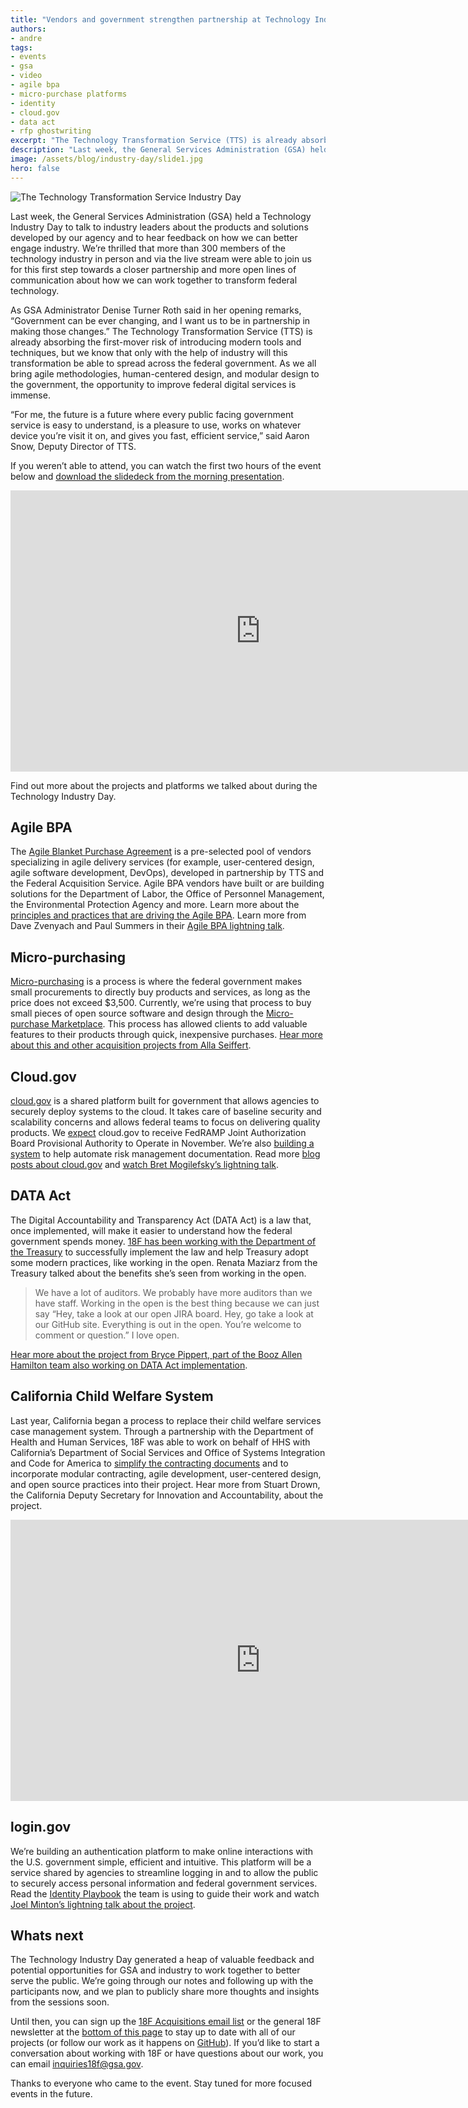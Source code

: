```yaml
---
title: "Vendors and government strengthen partnership at Technology Industry Day"
authors:
- andre
tags:
- events
- gsa
- video
- agile bpa
- micro-purchase platforms
- identity
- cloud.gov
- data act
- rfp ghostwriting
excerpt: "The Technology Transformation Service (TTS) is already absorbing the first-mover risk of introducing modern tools and techniques, but we know that only with the help of industry will this transformation be able to spread across the federal government. As we all bring agile methodologies, human-centered design, and modular design to the government, the opportunity to improve federal digital services is immense."
description: "Last week, the General Services Administration (GSA) held a Technology Industry Day to talk to industry leaders about the products and solutions developed by GSA and to hear feedback on how we can better engage industry on some of our emerging technology efforts, particularly as we’re establishing the Technology Transformation Service. We’re thrilled that more than 300 members of the technology industry in person and via the live stream were able to join us for this first step towards a closer partnership."
image: /assets/blog/industry-day/slide1.jpg
hero: false
---
```


![The Technology Transformation Service Industry Day]({{site.baseurl}}{{page.image}})

Last week, the General Services Administration (GSA) held a Technology
Industry Day to talk to industry leaders about the products and
solutions developed by our agency and to hear feedback on how we can
better engage industry. We’re thrilled that more than 300 members of the
technology industry in person and via the live stream were able to join
us for this first step towards a closer partnership and more open lines
of communication about how we can work together to transform federal
technology.

As GSA Administrator Denise Turner Roth said in her opening remarks,
“Government can be ever changing, and I want us to be in partnership in
making those changes.” The Technology Transformation Service (TTS) is
already absorbing the first-mover risk of introducing modern tools and
techniques, but we know that only with the help of industry will this
transformation be able to spread across the federal government. As we
all bring agile methodologies, human-centered design, and modular design
to the government, the opportunity to improve federal digital services
is immense.

“For me, the future is a future where every public facing government
service is easy to understand, is a pleasure to use, works on whatever
device you’re visit it on, and gives you fast, efficient service,” said
Aaron Snow, Deputy Director of TTS.

If you weren’t able to attend, you can watch the first two hours of the
event below and [download the slidedeck from the morning presentation]({{site.baseurl}}/assets/blog/industry-day/deck-2016.pdf).

<iframe width="800" height="450"
src="https://www.youtube-nocookie.com/embed/NRAlPdiWXN8" frameborder="0"
allowfullscreen></iframe>

Find out more about the projects and platforms we talked about during
the Technology Industry Day.

## Agile BPA

The [Agile Blanket Purchase
Agreement](https://pages.18f.gov/ads-bpa/buyers/) is a pre-selected
pool of vendors specializing in agile delivery services (for example,
user-centered design, agile software development, DevOps), developed in
partnership by TTS and the Federal Acquisition Service. Agile BPA
vendors have built or are building solutions for the Department of
Labor, the Office of Personnel Management, the Environmental Protection
Agency and more. Learn more about the [principles and practices that
are driving the Agile BPA](https://18f.gsa.gov/tags/agile-bpa/). Learn
more from Dave Zvenyach and Paul Summers in their [Agile BPA lightning
talk](https://youtu.be/NRAlPdiWXN8?t=1h6m39s).

## Micro-purchasing

[Micro-purchasing](https://micropurchase.18f.gov/insights) is a
process is where the federal government makes small procurements to
directly buy products and services, as long as the price does not exceed
$3,500. Currently, we’re using that process to buy small pieces of open
source software and design through the [Micro-purchase
Marketplace](https://micropurchase.18f.gov/). This process has allowed
clients to add valuable features to their products through quick,
inexpensive purchases. [Hear more about this and other acquisition
projects from Alla Seiffert](https://youtu.be/NRAlPdiWXN8?t=1h25m12s).

## Cloud.gov

[cloud.gov](https://cloud.gov/) is a shared platform built for
government that allows agencies to securely deploy systems to the cloud.
It takes care of baseline security and scalability concerns and allows
federal teams to focus on delivering quality products. We
[expect](https://18f.gsa.gov/2016/07/18/cloud-gov-full-steam-ahead-fedramp-assessment-process/)
cloud.gov to receive FedRAMP Joint Authorization Board Provisional
Authority to Operate in November. We’re also [building a
system](https://18f.gsa.gov/2016/04/15/compliance-masonry-buildling-a-risk-management-platform/)
to help automate risk management documentation. Read more [blog posts
about cloud.gov](https://18f.gsa.gov/tags/cloud-gov/) and [watch Bret
Mogilefsky’s lightning talk](https://youtu.be/NRAlPdiWXN8?t=1h14m55s).

## DATA Act

The Digital Accountability and Transparency Act (DATA Act) is a law
that, once implemented, will make it easier to understand how the
federal government spends money. [18F has been working with the
Department of the
Treasury](https://18f.gsa.gov/2015/06/09/data-act-data-act-explainer/)
to successfully implement the law and help Treasury adopt some modern
practices, like working in the open. Renata Maziarz from the Treasury
talked about the benefits she’s seen from working in the open.

> We have a lot of auditors. We probably have more auditors than we have
> staff. Working in the open is the best thing because we can just say
> “Hey, take a look at our open JIRA board. Hey, go take a look at our
> GitHub site. Everything is out in the open. You’re welcome to comment
> or question.” I love open.

[Hear more about the project from Bryce Pippert, part of the Booz Allen
Hamilton team also working on DATA Act
implementation](https://youtu.be/NRAlPdiWXN8?t=1h29m21s).

## California Child Welfare System

Last year, California began a process to replace their child welfare
services case management system. Through a partnership with the
Department of Health and Human Services, 18F was able to work on behalf
of HHS with California’s Department of Social Services and Office of
Systems Integration and Code for America to [simplify the contracting
documents](https://18f.gsa.gov/2016/03/22/helping-california-buy-a-new-child-welfare-system/)
and to incorporate modular contracting, agile development, user-centered
design, and open source practices into their project. Hear more from
Stuart Drown, the California Deputy Secretary for Innovation and
Accountability, about the project.

<iframe width="800" height="450"
src="https://www.youtube-nocookie.com/embed/JM4VLjRgqWo" frameborder="0"
allowfullscreen ></iframe>

## login.gov

We’re building an authentication platform to make online interactions
with the U.S. government simple, efficient and intuitive. This platform
will be a service shared by agencies to streamline logging in and to
allow the public to securely access personal information and federal
government services. Read the [Identity
Playbook](https://pages.18f.gov/identity-playbook/) the team is using
to guide their work and watch [Joel Minton’s lightning talk about the
project](https://youtu.be/NRAlPdiWXN8).

## Whats next

The Technology Industry Day generated a heap of valuable feedback and
potential opportunities for GSA and industry to work together to better
serve the public. We’re going through our notes and following up with
the participants now, and we plan to publicly share more thoughts and
insights from the sessions soon.

Until then, you can sign up the [18F Acquisitions email
list](http://gsa.us9.list-manage2.com/subscribe?u=6f1977de9eff4c384dc8d6527&id=e7f757afe3)
or the general 18F newsletter at the [bottom of this
page](https://18f.gsa.gov/) to stay up to date with all of our projects
(or follow our work as it happens on
[GitHub](https://github.com/18F)). If you’d like to start a
conversation about working with 18F or have questions about our work,
you can email [inquiries18f@gsa.gov](mailto:inquiries18f@gsa.gov).

Thanks to everyone who came to the event. Stay tuned for more focused
events in the future.
